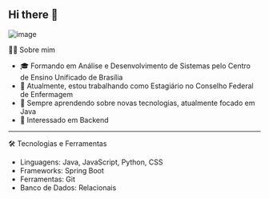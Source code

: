 ## Hi there 👋

![image](https://github.com/user-attachments/assets/da6f0473-33ad-4a83-9050-a19924b6d8f5)


👨‍💻 Sobre mim
- 🎓 Formando em Análise e Desenvolvimento de Sistemas pelo Centro de Ensino Unificado de Brasília
- 💼 Atualmente, estou trabalhando como Estagiário no Conselho Federal de Enfermagem
- 🌱 Sempre aprendendo sobre novas tecnologias, atualmente focado em Java
- 🤔 Interessado em Backend
-------------------------------
🛠️ Tecnologias e Ferramentas
- Linguagens: Java, JavaScript, Python, CSS
- Frameworks: Spring Boot
- Ferramentas: Git
- Banco de Dados: Relacionais
